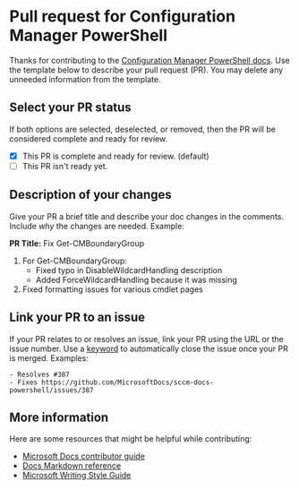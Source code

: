 # Pull request for Configuration Manager PowerShell

Thanks for contributing to the [Configuration Manager PowerShell docs](https://docs.microsoft.com/en-us/powershell/sccm/overview). Use the template below to describe your pull request (PR). You may delete any unneeded information from the template.

## Select your PR status

If both options are selected, deselected, or removed, then the PR will be considered complete and ready for review.  

- [X] This PR is complete and ready for review. (default)
- [ ] This PR isn't ready yet.

## Description of your changes

Give your PR a brief title and describe your doc changes in the comments. Include *why* the changes are needed. Example:

**PR Title:** Fix Get-CMBoundaryGroup

1. For Get-CMBoundaryGroup:
   - Fixed typo in DisableWildcardHandling description
   - Added ForceWildcardHandling because it was missing
1. Fixed formatting issues for various cmdlet pages

## Link your PR to an issue

If your PR relates to or resolves an issue, link your PR using the URL or the issue number. Use a [keyword](https://docs.github.com/en/issues/tracking-your-work-with-issues/linking-a-pull-request-to-an-issue#linking-a-pull-request-to-an-issue-using-a-keyword) to automatically close the issue once your PR is merged. Examples:

```
- Resolves #387
- Fixes https://github.com/MicrosoftDocs/sccm-docs-powershell/issues/387
```

## More information

Here are some resources that might be helpful while contributing:
- [Microsoft Docs contributor guide](https://docs.microsoft.com/contribute/)
- [Docs Markdown reference](https://docs.microsoft.com/contribute/markdown-reference)
- [Microsoft Writing Style Guide](https://docs.microsoft.com/style-guide/welcome/)
